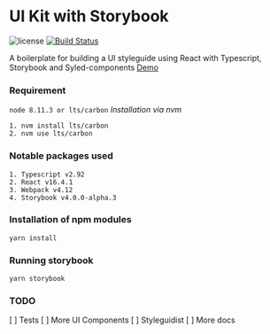# UI Kit with Storybook

![license](https://img.shields.io/github/license/mashape/apistatus.svg) [![Build Status](https://travis-ci.org/albertarvesu/SB-UI-Kit.svg?branch=master)](https://travis-ci.org/albertarvesu/SB-UI-Kit)

A boilerplate for building a UI styleguide using React with Typescript, Storybook and Syled-components
[Demo](https://sbuikit.netlify.com/)

### Requirement
`node 8.11.3 or lts/carbon`
_Installation via nvm_
```
1. nvm install lts/carbon
2. nvm use lts/carbon
```

### Notable packages used
```
1. Typescript v2.92
2. React v16.4.1
3. Webpack v4.12
4. Storybook v4.0.0-alpha.3
```

### Installation of npm modules
`yarn install`

### Running storybook
`yarn storybook`

### TODO
[ ] Tests
[ ] More UI Components
[ ] Styleguidist
[ ] More docs